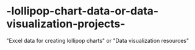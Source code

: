 # -lollipop-chart-data-or-data-visualization-projects-
"Excel data for creating lollipop charts" or "Data visualization resources" 
